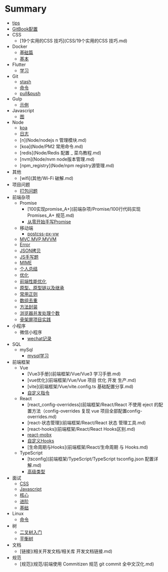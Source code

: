 # Summary

* [tips](README.md)
* [GitBook配置](GITBOOK.md)
* CSS
  - [19个实用的CSS 技巧](CSS/19个实用的CSS 技巧.md)
* Docker
  * [基础篇](Docker/基础篇.md)
  * [基本](Docker/基本.md)
* Flutter
  * [学习](Flutter/学习.md)
* Git
  * [stash](Git/stash.md)
  * [命令](Git/命令.md)
  * [pull&push](Git/pull&push.md)
* Gulp
  * [示例](Gulp/demo.md)
* Javascript
  * [图](JavaScript学习图谱/picture.md)
* Node
  * [koa](Node/Koa.js，离不开这十个中间件.md)
  * [日志](Node/koa添加日志管理模块.md)
  * [n](Node/nodejs n 管理模块.md)
  * [koa](Node/PM2 常用命令.md)
  * [redis](Node/Redis 配置 _ 菜鸟教程.md)
  * [nvm](Node/nvm node版本管理.md)
  * [npm_registry](Node/npm registry源管理.md)
* 其他
  * [wifi](其他/Wi-Fi 破解.md)
* 项目问题
  * [打包问题](项目问题/打包.md)
* 前端杂项
  * Promise
    * [100实现promise_A+](前端杂项/Promise/100行代码实现 Promises_A+ 规范.md)
    * [从零开始手写Promise](前端杂项/Promise/从零开始手写Promise.md)
  * 移动端
    * [postcss-px-vw](前端杂项/移动端/postcss-px-to-vw.md)
  * [MVC,MVP,MVVM](前端杂项/MVC.md)
  * [Error](前端杂项/Error.md)
  * [JSON拷贝](前端杂项/JSON.parse实现深拷贝的弊端.md)
  * [JS手写题](前端杂项/JS手写题.md)
  * [MIME](前端杂项/MIME.md)
  * [个人总结](前端杂项/个人总结.md)
  * [优化](前端杂项/优化.md)
  * [前端性能优化](前端杂项/前端性能优化.md)
  * [原型、原型链以及继承](前端杂项/原型、原型链以及继承.md)
  * [常用正则](前端杂项/常用正则.md)
  * [数组去重](前端杂项/数组去重.md)
  * [方法封装](前端杂项/方法封装.md)
  * [浏览器并发处理个数](前端杂项/浏览器并发处理个数.md)
  * [骨架屏项目实践](前端杂项/骨架屏项目实践.md)
* 小程序
  * 微信小程序
    * [wechat记录](小程序/微信小程序/问题记录.md)
* SQL
  * mySql
    * [mysql学习](SQL/mySql/基础学习.md)
* 前端框架
  * Vue
    * [Vue3手册](前端框架/Vue/Vue3 学习手册.md)
    * [vue优化](前端框架/Vue/Vue 项目 优化 开发 生产.md)
    * [vite](前端框架/Vue/vite.config.ts 基础配置分享.md)
    * [自定义指令](前端框架/Vue/directives.md)
  * React
    * [react_config-overridess](前端框架/React/React 不使用 eject 的配置方法（config-overrides 复现 vue 项目全部配置config-overrides.md)
    * [react-状态管理](前端框架/React/React 状态 管理工具.md)
    * [react-hooks](前端框架/React/React Hooks区别.md)
    * [react-mobx](前端框架/React/Mobx使用.md)
    * [自定义Hooks](前端框架/React/自定义Hooks.md)
    * [生命周期与Hooks](前端框架/React/生命周期 与 Hooks.md)
  * TypeScript
    * [tsconfig](前端框架/TypeScript/TypeScript tsconfig.json 配置详解.md)
    * [高级类型](前端框架/TypeScript/types.md)
* 面试
  * [CSS](前端面试/CSS.md)
  * [Javascript](前端面试/Javascript.md)
  * [核心](前端面试/前端核心.md)
  * [进阶](前端面试/前端进阶.md)
  * [基础](前端面试/基础知识.md)
* Linux
  * [命令](Linux/命令.md)
* 树
  * [二叉树入门](树/二叉树入门.md)
  * [平衡树](树/平衡树.md)
* 文档
  * [链接](相关开发文档/相关库 开发文档链接.md)
* 规范
  * [规范](规范/前端使用 Commitizen 规范 git commit 全中文汉化.md)
